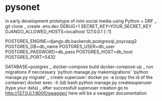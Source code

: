 # pysonet
in early development
prototype of mini social media using Python + DRF
_
git clone 
_ 
create .env.dev 
DEBUG=1
SECRET_KEY=YOUR_SECRET_KEY
DJANGO_ALLOWED_HOSTS=localhost 127.0.0.1 [::1]

POSTGRES_ENGINE=django.db.backends.postgresql_psycopg2
POSTGRES_DB=db_name
POSTGRES_USER=db_user
POSTGRES_PASSWORD=db_pass
POSTGRES_HOST=db_host
POSTGRES_PORT=5432

DATABASE=postgres
_
docker-compose build
docker-compose up
_
run migrations if neccessary
'python manage.py makemigrations'
'python manage.py migrate'
_
create superuser:
docker ps -a
(copy the id of the container)
docker exec -it (id) bash
python manage.py createsuperuser
(type your data)
_
after successfull superuser creation
go to http://127.0.0.1:8000/swagger/
here will be a swagger documentation
